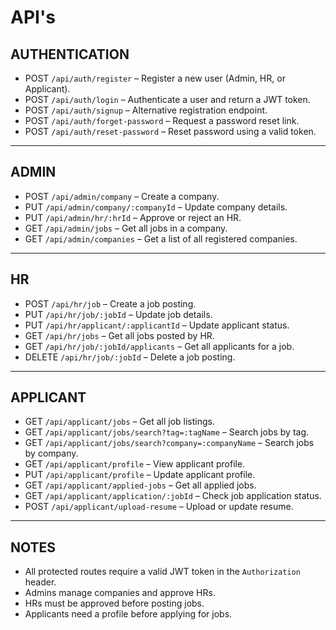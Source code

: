 # API's

## AUTHENTICATION

- POST `/api/auth/register` – Register a new user (Admin, HR, or Applicant).
- POST `/api/auth/login` – Authenticate a user and return a JWT token.
- POST `/api/auth/signup` – Alternative registration endpoint.
- POST `/api/auth/forget-password` – Request a password reset link.
- POST `/api/auth/reset-password` – Reset password using a valid token.

---

## ADMIN

- POST `/api/admin/company` – Create a company.
- PUT `/api/admin/company/:companyId` – Update company details.
- PUT `/api/admin/hr/:hrId` – Approve or reject an HR.
- GET `/api/admin/jobs` – Get all jobs in a company.
- GET `/api/admin/companies` – Get a list of all registered companies.

---

## HR

- POST `/api/hr/job` – Create a job posting.
- PUT `/api/hr/job/:jobId` – Update job details.
- PUT `/api/hr/applicant/:applicantId` – Update applicant status.
- GET `/api/hr/jobs` – Get all jobs posted by HR.
- GET `/api/hr/job/:jobId/applicants` – Get all applicants for a job.
- DELETE `/api/hr/job/:jobId` – Delete a job posting.

---

## APPLICANT

- GET `/api/applicant/jobs` – Get all job listings.
- GET `/api/applicant/jobs/search?tag=:tagName` – Search jobs by tag.
- GET `/api/applicant/jobs/search?company=:companyName` – Search jobs by company.
- GET `/api/applicant/profile` – View applicant profile.
- PUT `/api/applicant/profile` – Update applicant profile.
- GET `/api/applicant/applied-jobs` – Get all applied jobs.
- GET `/api/applicant/application/:jobId` – Check job application status.
- POST `/api/applicant/upload-resume` – Upload or update resume.

---

## NOTES

- All protected routes require a valid JWT token in the `Authorization` header.
- Admins manage companies and approve HRs.
- HRs must be approved before posting jobs.
- Applicants need a profile before applying for jobs.
